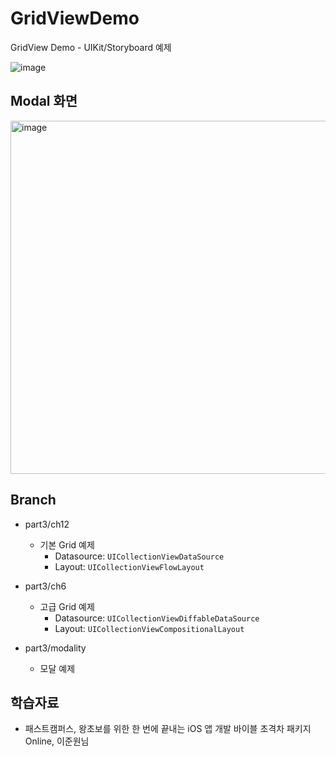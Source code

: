 # GridViewDemo
GridView Demo - UIKit/Storyboard 예제

![image](https://user-images.githubusercontent.com/89061309/202880021-1925698b-ade8-46b5-b31b-cdc6a3bcd21b.png)

## Modal 화면
<img width="565" alt="image" src="https://user-images.githubusercontent.com/89061309/203764333-507df707-185b-4e05-91dd-a1c5c2ab7dc0.png">


## Branch
* part3/ch12
  * 기본 Grid 예제
    * Datasource: `UICollectionViewDataSource`
    * Layout: `UICollectionViewFlowLayout`

* part3/ch6
  * 고급 Grid 예제
    * Datasource: `UICollectionViewDiffableDataSource`
    * Layout: `UICollectionViewCompositionalLayout`

* part3/modality
  * 모달 예제


## 학습자료
* 패스트캠퍼스, 왕초보를 위한 한 번에 끝내는 iOS 앱 개발 바이블 초격차 패키지 Online, 이준원님
